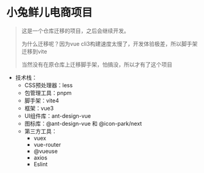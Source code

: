 # 小兔鲜儿电商项目

> 这是一个仓库迁移的项目，之后会继续开发。
>
> 为什么迁移呢？因为vue cli3构建速度太慢了，开发体验极差，所以脚手架迁移到vite
>
> 当然没有在原仓库上迁移脚手架，怕搞没，所以才有了这个项目

* 技术栈：
  * CSS预处理器：less
  * 包管理工具：pnpm
  * 脚手架：vite4
  * 框架：vue3
  * UI组件库：ant-design-vue
  * 图标库：@ant-design-vue 和 @icon-park/next
  * 第三方工具：
    * vuex
    * vue-router
    * @vueuse
    * axios
    * Eslint 
